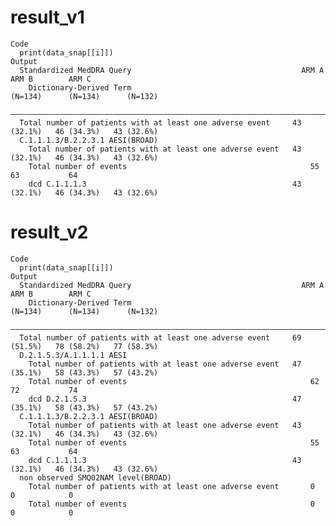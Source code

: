# result_v1

    Code
      print(data_snap[[i]])
    Output
      Standardized MedDRA Query                                      ARM A        ARM B        ARM C   
        Dictionary-Derived Term                                     (N=134)      (N=134)      (N=132)  
      —————————————————————————————————————————————————————————————————————————————————————————————————
      Total number of patients with at least one adverse event     43 (32.1%)   46 (34.3%)   43 (32.6%)
      C.1.1.1.3/B.2.2.3.1 AESI(BROAD)                                                                  
        Total number of patients with at least one adverse event   43 (32.1%)   46 (34.3%)   43 (32.6%)
        Total number of events                                         55           63           64    
        dcd C.1.1.1.3                                              43 (32.1%)   46 (34.3%)   43 (32.6%)

# result_v2

    Code
      print(data_snap[[i]])
    Output
      Standardized MedDRA Query                                      ARM A        ARM B        ARM C   
        Dictionary-Derived Term                                     (N=134)      (N=134)      (N=132)  
      —————————————————————————————————————————————————————————————————————————————————————————————————
      Total number of patients with at least one adverse event     69 (51.5%)   78 (58.2%)   77 (58.3%)
      D.2.1.5.3/A.1.1.1.1 AESI                                                                         
        Total number of patients with at least one adverse event   47 (35.1%)   58 (43.3%)   57 (43.2%)
        Total number of events                                         62           72           74    
        dcd D.2.1.5.3                                              47 (35.1%)   58 (43.3%)   57 (43.2%)
      C.1.1.1.3/B.2.2.3.1 AESI(BROAD)                                                                  
        Total number of patients with at least one adverse event   43 (32.1%)   46 (34.3%)   43 (32.6%)
        Total number of events                                         55           63           64    
        dcd C.1.1.1.3                                              43 (32.1%)   46 (34.3%)   43 (32.6%)
      non observed SMQ02NAM level(BROAD)                                                               
        Total number of patients with at least one adverse event       0            0            0     
        Total number of events                                         0            0            0     

